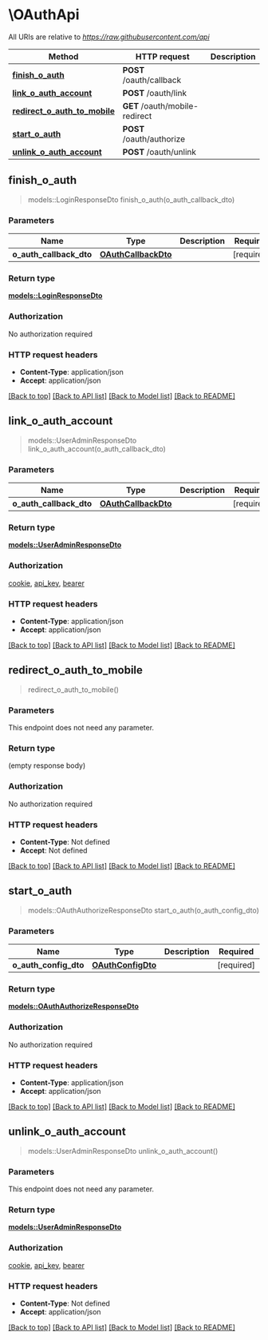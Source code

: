 # \OAuthApi

All URIs are relative to *https://raw.githubusercontent.com/api*

Method | HTTP request | Description
------------- | ------------- | -------------
[**finish_o_auth**](OAuthApi.md#finish_o_auth) | **POST** /oauth/callback | 
[**link_o_auth_account**](OAuthApi.md#link_o_auth_account) | **POST** /oauth/link | 
[**redirect_o_auth_to_mobile**](OAuthApi.md#redirect_o_auth_to_mobile) | **GET** /oauth/mobile-redirect | 
[**start_o_auth**](OAuthApi.md#start_o_auth) | **POST** /oauth/authorize | 
[**unlink_o_auth_account**](OAuthApi.md#unlink_o_auth_account) | **POST** /oauth/unlink | 



## finish_o_auth

> models::LoginResponseDto finish_o_auth(o_auth_callback_dto)


### Parameters


Name | Type | Description  | Required | Notes
------------- | ------------- | ------------- | ------------- | -------------
**o_auth_callback_dto** | [**OAuthCallbackDto**](OAuthCallbackDto.md) |  | [required] |

### Return type

[**models::LoginResponseDto**](LoginResponseDto.md)

### Authorization

No authorization required

### HTTP request headers

- **Content-Type**: application/json
- **Accept**: application/json

[[Back to top]](#) [[Back to API list]](../README.md#documentation-for-api-endpoints) [[Back to Model list]](../README.md#documentation-for-models) [[Back to README]](../README.md)


## link_o_auth_account

> models::UserAdminResponseDto link_o_auth_account(o_auth_callback_dto)


### Parameters


Name | Type | Description  | Required | Notes
------------- | ------------- | ------------- | ------------- | -------------
**o_auth_callback_dto** | [**OAuthCallbackDto**](OAuthCallbackDto.md) |  | [required] |

### Return type

[**models::UserAdminResponseDto**](UserAdminResponseDto.md)

### Authorization

[cookie](../README.md#cookie), [api_key](../README.md#api_key), [bearer](../README.md#bearer)

### HTTP request headers

- **Content-Type**: application/json
- **Accept**: application/json

[[Back to top]](#) [[Back to API list]](../README.md#documentation-for-api-endpoints) [[Back to Model list]](../README.md#documentation-for-models) [[Back to README]](../README.md)


## redirect_o_auth_to_mobile

> redirect_o_auth_to_mobile()


### Parameters

This endpoint does not need any parameter.

### Return type

 (empty response body)

### Authorization

No authorization required

### HTTP request headers

- **Content-Type**: Not defined
- **Accept**: Not defined

[[Back to top]](#) [[Back to API list]](../README.md#documentation-for-api-endpoints) [[Back to Model list]](../README.md#documentation-for-models) [[Back to README]](../README.md)


## start_o_auth

> models::OAuthAuthorizeResponseDto start_o_auth(o_auth_config_dto)


### Parameters


Name | Type | Description  | Required | Notes
------------- | ------------- | ------------- | ------------- | -------------
**o_auth_config_dto** | [**OAuthConfigDto**](OAuthConfigDto.md) |  | [required] |

### Return type

[**models::OAuthAuthorizeResponseDto**](OAuthAuthorizeResponseDto.md)

### Authorization

No authorization required

### HTTP request headers

- **Content-Type**: application/json
- **Accept**: application/json

[[Back to top]](#) [[Back to API list]](../README.md#documentation-for-api-endpoints) [[Back to Model list]](../README.md#documentation-for-models) [[Back to README]](../README.md)


## unlink_o_auth_account

> models::UserAdminResponseDto unlink_o_auth_account()


### Parameters

This endpoint does not need any parameter.

### Return type

[**models::UserAdminResponseDto**](UserAdminResponseDto.md)

### Authorization

[cookie](../README.md#cookie), [api_key](../README.md#api_key), [bearer](../README.md#bearer)

### HTTP request headers

- **Content-Type**: Not defined
- **Accept**: application/json

[[Back to top]](#) [[Back to API list]](../README.md#documentation-for-api-endpoints) [[Back to Model list]](../README.md#documentation-for-models) [[Back to README]](../README.md)

